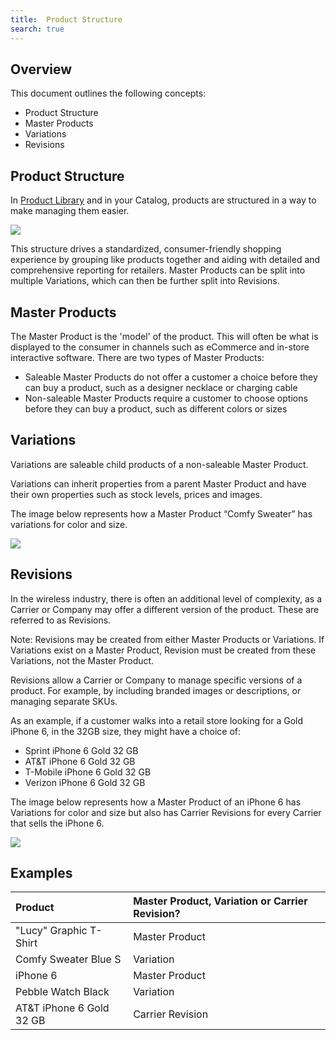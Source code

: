```yaml
---
title:  Product Structure
search: true
---
```


## Overview

This document outlines the following concepts:

* Product Structure
* Master Products
* Variations
* Revisions

## Product Structure

In [Product Library](http://developers.iqmetrix.com/concepts/product-library/#product-library) and in your Catalog, products are structured in a way to make managing them easier.

<img class="popUpImage" src="http://developers.iqmetrix.com/images/product_structure.jpg"/> 

This structure drives a standardized, consumer-friendly shopping experience by grouping like products together and aiding with detailed and comprehensive reporting for retailers. Master Products can be split into multiple Variations, which can then be further split into Revisions.

## Master Products

The Master Product is the 'model' of the product. This will often be what is displayed to the consumer in channels such as eCommerce and in-store interactive software. There are two types of Master Products:

* Saleable Master Products do not offer a customer a choice before they can buy a product, such as a designer necklace or charging cable
* Non-saleable Master Products require a customer to choose options before they can buy a product, such as different colors or sizes

## Variations

Variations are saleable child products of a non-saleable Master Product. 

Variations can inherit properties from a parent Master Product and have their own properties such as stock levels, prices and images.

The image below represents how a Master Product “Comfy Sweater” has variations for color and size.

<img class="popUpImage" src="http://developers.iqmetrix.com/images/nonwireless.png"/> 

## Revisions

In the wireless industry, there is often an additional level of complexity, as a Carrier or Company may offer a different version of the product. These are referred to as Revisions.

Note: Revisions may be created from either Master Products or Variations. If Variations exist on a Master Product, Revision must be created from these Variations, not the Master Product.

Revisions allow a Carrier or Company to manage specific versions of a product. For example, by including branded images or descriptions, or managing separate SKUs.

As an example, if a customer walks into a retail store looking for a Gold iPhone 6, in the 32GB size, they might have a choice of:

* Sprint iPhone 6 Gold 32 GB
* AT&T iPhone 6 Gold 32 GB
* T-Mobile iPhone 6 Gold 32 GB
* Verizon iPhone 6 Gold 32 GB

The image below represents how a Master Product of an iPhone 6 has Variations for color and size but also has Carrier Revisions for every Carrier that sells the iPhone 6.

<img class="popUpImage" src="http://developers.iqmetrix.com/images/wireless.png"/> 

## Examples

| Product | Master Product, Variation or Carrier Revision? | 
|:-------------|:------------------------------------------|
| "Lucy" Graphic T-Shirt | Master Product | 
| Comfy Sweater Blue S | Variation | 
| iPhone 6 | Master Product | 
| Pebble Watch Black | Variation |
| AT&T iPhone 6 Gold 32 GB | Carrier Revision | 
